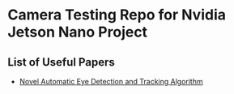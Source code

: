 # Camera Testing Repo for Nvidia Jetson Nano Project
## List of Useful Papers
- [Novel Automatic Eye Detection and Tracking Algorithm](https://pdf.sciencedirectassets.com/271471/1-s2.0-S0143816614X00126/1-s2.0-S0143816614002644/main.pdf?X-Amz-Security-Token=IQoJb3JpZ2luX2VjEJ%2F%2F%2F%2F%2F%2F%2F%2F%2F%2F%2FwEaCXVzLWVhc3QtMSJHMEUCIQDhLCSALh42fxFimowhfBeADmr0c7nC%2FJ7HzMcNvDZQpAIgOfRnRVdpV9P%2F6bF6o62AP6GRizwwdwg%2ByAHh9aNOjwgqtAMIOBADGgwwNTkwMDM1NDY4NjUiDPd85fMXALYawrKceiqRA1ZSCZVaPqrCwHaC%2BrFW4SkoW5NzJmLUs%2BElM0canjVVZnXdItrN5fbZMUU8crBEHhyWL2%2FRVsqAnfIuxXs%2B1raGlYoDpTUshNxINn7mqOvsTprfPKH8vdtnbuMluSgq90U8fEjktILj5uNHlY6AVDNQjKz06ReJNLyf7OqlaEFwC700w4xnTFpyQ5AIOndxwiQE54tLasRykc3y3gl9E1bZN9wCfNIcwd%2B1zK1sOunNNl7JHFfis5Z3Zh2eIYPnLmMBCGASOacKT2S5PAoJmWudx2PPlJrzB643pLg6rNxTfY2prRdpX%2BpqOEuDcW7%2FL72ZKZK2tZJV7PPaB9PfQWRLUC69j1hoQxy4Kd86KvT8TmW%2Fdzpkl5UdUdd9ghZMNxPwJrxjso6zQ3CpdgUpWuk4t7ih73wzC7KtU2izls9NP3JQfgIOoJAUI%2BuitjARvszP5LoAeMUDZ%2FHM%2Bx893nAX7zuG8aM8ArFCFG6Y13uEWJkU8NMd2lYupwCC%2BEsCFCOz6ixzyz21hQPfG4qdbDFSMOfDhoUGOusBcwRjcax1nB%2BtC2lOCYrqdhbRVHEN4OdIoiZ6ipweI0yA0hR%2FA5395jLCAXBqz97dxFKVPlkoYYd7%2F4ie27W637DJjsLFTYsDIMBiHeHeB73Wpo5OOFGtFyMP%2BsRnZaG0lw7OxxdLRLilKLeBGkTBrEzmEWKnwFg2W%2FqZA%2FhM0ufp8mmOq7T3vsip5cnB9zHrN1cDlCY45NmxTVrouIeYcTbAOmuIXvwqL8pHl02GgFuuuJSysRrvGSM7nGKfQUSO05%2Fm2W8LzElpxT3g%2BQ9lB7c6pvpIITvQhX5j6FGa3BhfBPSEKeXtCVtX%2Fg%3D%3D&X-Amz-Algorithm=AWS4-HMAC-SHA256&X-Amz-Date=20210516T232002Z&X-Amz-SignedHeaders=host&X-Amz-Expires=300&X-Amz-Credential=ASIAQ3PHCVTY6K3QOYXN%2F20210516%2Fus-east-1%2Fs3%2Faws4_request&X-Amz-Signature=a858009477900e194a2dbc8c5758c620a4acc493aa751806d644343c0fa2c321&hash=d94f6db89531711eb7b250cad3babcd7eb98d0ea9783bb7d852acb5731af70d2&host=68042c943591013ac2b2430a89b270f6af2c76d8dfd086a07176afe7c76c2c61&pii=S0143816614002644&tid=spdf-8a8c8bd1-835c-4b73-b307-167da0c8a162&sid=38d0075a4b7fc143347ac8d77b049a9991cbgxrqa&type=client)
